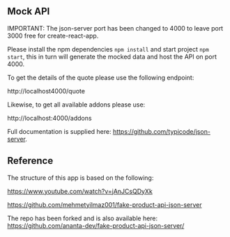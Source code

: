 ## Mock API

IMPORTANT: The json-server port has been changed to 4000 to leave port 3000 free for create-react-app.

Please install the npm dependencies `npm install` and start project `npm start`, this in turn will generate the mocked data and host the API on port 4000.

To get the details of the quote please use the following endpoint:

http://localhost4000/quote

Likewise, to get all available addons please use:

http://localhost:4000/addons

Full documentation is supplied here: https://github.com/typicode/json-server.

## Reference

The structure of this app is based on the following:

https://www.youtube.com/watch?v=jAnJCsQDyXk

https://github.com/mehmetyilmaz001/fake-product-api-json-server

The repo has been forked and is also available here:
https://github.com/ananta-dev/fake-product-api-json-server/
